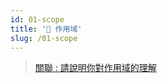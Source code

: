 ```yaml
---
id: 01-scope
title: '📜 作用域'
slug: /01-scope
---
```


> [關聯 : 請說明你對作用域的理解](../../Interview/Jobs/00-tiktok.md/#vanilla-js)

##
